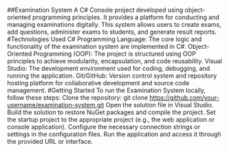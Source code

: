 
##Examination System
A C# Console project developed using object-oriented programming principles. 
It provides a platform for conducting and managing examinations digitally. 
This system allows users to create exams, add questions, administer exams to students, and generate result reports.
#Technologies Used
C# Programming Language: The core logic and functionality of the examination system are implemented in C#.
Object-Oriented Programming (OOP): The project is structured using OOP principles to achieve modularity, encapsulation, and code reusability.
Visual Studio: The development environment used for coding, debugging, and running the application.
Git/GitHub: Version control system and repository hosting platform for collaborative development and source code management.
#Getting Started
To run the Examination System locally, follow these steps:
Clone the repository: git clone https://github.com/your-username/examination-system.git
Open the solution file in Visual Studio.
Build the solution to restore NuGet packages and compile the project.
Set the startup project to the appropriate project (e.g., the web application or console application).
Configure the necessary connection strings or settings in the configuration files.
Run the application and access it through the provided URL or interface.
